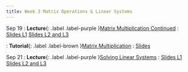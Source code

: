 ```yaml
---
title: Week 3 Matrix Operations & Linear Systems
---
```


Sep 19
: **Lecture**{: .label .label-purple }[Matrix Multiplication Continued](#)
  : [Slides L1](https://yijiezcn.github.io/MAT2041-23F/assets/slides/L1/Lec5.pdf)
    [Slides L2 and L3](https://yijiezcn.github.io/MAT2041-23F/assets/slides/L2/Lec5.pdf)

: **Tutorial**{: .label .label-brown }[Matrix Multiplication](#)
  : [Slides](https://yijiezcn.github.io/MAT2041-23F/assets/tutorials/tut2.pptx)

Sep 21
: **Lecture**{: .label .label-purple }[Solving Linear Systems](#)
  : [Slides L1](https://yijiezcn.github.io/MAT2041-23F/assets/slides/L1/Lec6.pdf)
    [Slides L2 and L3](https://yijiezcn.github.io/MAT2041-23F/assets/slides/L2/Lec6.pdf)
  
